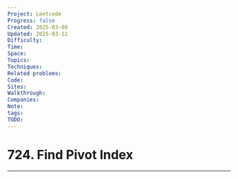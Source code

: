 ```yaml
---
Project: Leetcode
Progress: false
Created: 2025-03-08
Updated: 2025-03-11
Difficulty: 
Time: 
Space: 
Topics: 
Techniques: 
Related problems: 
Code: 
Sites: 
Walkthrough: 
Companies: 
Note: 
tags: 
TODO: 
---
```

# 724. Find Pivot Index
---
